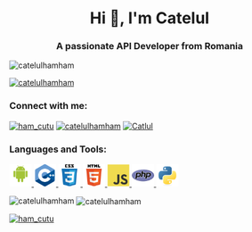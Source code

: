 <h1 align="center">Hi 👋, I'm Catelul</h1>
<h3 align="center">A passionate API Developer from Romania</h3>

<p align="left"> <img src="https://komarev.com/ghpvc/?username=catelulhamham&label=Profile%20views&color=0e75b6&style=flat" alt="catelulhamham" /> </p>

<p align="left"> <a href="https://github.com/ryo-ma/github-profile-trophy"><img src="https://github-profile-trophy.vercel.app/?username=catelulhamham" alt="catelulhamham" /></a> </p>


<h3 align="left">Connect with me:</h3>
<p align="left">
<a href="https://twitter.com/ham_cutu" target="blank"><img align="center" src="https://raw.githubusercontent.com/rahuldkjain/github-profile-readme-generator/master/src/images/icons/Social/twitter.svg" alt="ham_cutu" height="30" width="40" /></a>
<a href="https://www.youtube.com/@CatelulHamHam" target="blank"><img align="center" src="https://raw.githubusercontent.com/rahuldkjain/github-profile-readme-generator/master/src/images/icons/Social/youtube.svg" alt="catelulhamham" height="30" width="40" /></a>
<a href="https://discord.gg/Catlul" target="blank"><img align="center" src="https://raw.githubusercontent.com/rahuldkjain/github-profile-readme-generator/master/src/images/icons/Social/discord.svg" alt="Catlul" height="30" width="40" /></a>
</p>

<h3 align="left">Languages and Tools:</h3>
<p align="left"> <a href="https://developer.android.com" target="_blank" rel="noreferrer"> <img src="https://raw.githubusercontent.com/devicons/devicon/master/icons/android/android-original-wordmark.svg" alt="android" width="40" height="40"/> </a> <a href="https://www.w3schools.com/cpp/" target="_blank" rel="noreferrer"> <img src="https://raw.githubusercontent.com/devicons/devicon/master/icons/cplusplus/cplusplus-original.svg" alt="cplusplus" width="40" height="40"/> </a> <a href="https://www.w3schools.com/css/" target="_blank" rel="noreferrer"> <img src="https://raw.githubusercontent.com/devicons/devicon/master/icons/css3/css3-original-wordmark.svg" alt="css3" width="40" height="40"/> </a> <a href="https://www.w3.org/html/" target="_blank" rel="noreferrer"> <img src="https://raw.githubusercontent.com/devicons/devicon/master/icons/html5/html5-original-wordmark.svg" alt="html5" width="40" height="40"/> </a> <a href="https://developer.mozilla.org/en-US/docs/Web/JavaScript" target="_blank" rel="noreferrer"> <img src="https://raw.githubusercontent.com/devicons/devicon/master/icons/javascript/javascript-original.svg" alt="javascript" width="40" height="40"/> </a> <a href="https://www.php.net" target="_blank" rel="noreferrer"> <img src="https://raw.githubusercontent.com/devicons/devicon/master/icons/php/php-original.svg" alt="php" width="40" height="40"/> </a> <a href="https://www.python.org" target="_blank" rel="noreferrer"> <img src="https://raw.githubusercontent.com/devicons/devicon/master/icons/python/python-original.svg" alt="python" width="40" height="40"/> </a> </p>

<p><img align="left" src="https://github-readme-stats.vercel.app/api/top-langs?username=catelulhamham&show_icons=true&locale=en&layout=compact" alt="catelulhamham" /></p>

<p>&nbsp;<img align="center" src="https://github-readme-stats.vercel.app/api?username=catelulhamham&show_icons=true&locale=en" alt="catelulhamham" /></p>



<p align="left"> <a href="https://twitter.com/ham_cutu" target="blank"><img src="https://img.shields.io/twitter/follow/ham_cutu?logo=twitter&style=for-the-badge" alt="ham_cutu" /></a> </p>
